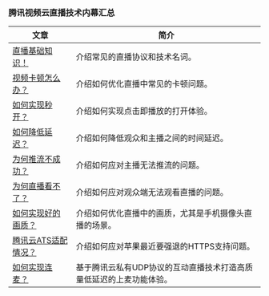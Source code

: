 ﻿### 腾讯视频云直播技术内幕汇总

| 文章 | 简介 |
|---------|---------|
| [直播基础知识！](https://www.qcloud.com/document/product/454/7937) |  介绍常见的直播协议和技术名词。 |
| [视频卡顿怎么办？](https://www.qcloud.com/document/product/454/7946) | 介绍如何优化直播中常见的卡顿问题。 | 
| [如何实现秒开？](https://www.qcloud.com/document/product/454/7950) | 介绍如何实现点击即播放的打开体验。 | 
| [如何降低延迟？](https://www.qcloud.com/document/product/454/7947) | 介绍如何降低观众和主播之间的时间延迟。 |
| [为何推流不成功？](https://www.qcloud.com/document/product/454/7951) | 介绍如何应对主播无法推流的问题。 | 
| [为何直播看不了？](https://www.qcloud.com/document/product/454/7952) | 介绍如何应对观众端无法观看直播的问题。 |
| [如何实现好的画质？](https://www.qcloud.com/document/product/454/7955) | 介绍如何优化直播中的画质，尤其是手机摄像头直播的场景。|
| [腾讯云ATS适配情况？](https://www.qcloud.com/document/product/454/7555) | 介绍如何应对苹果最近要强退的HTTPS支持问题。|
| [如何实现连麦？](https://www.qcloud.com/product/ilvb) | 基于腾讯云私有UDP协议的互动直播技术打造高质量低延迟的上麦功能体验。 |




